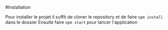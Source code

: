 #Installation 

Pour installer le projet il suffit de cloner le repository et de faire `npm install` dans le dossier 
Ensuite faire `npm start` pour lancer l'application
